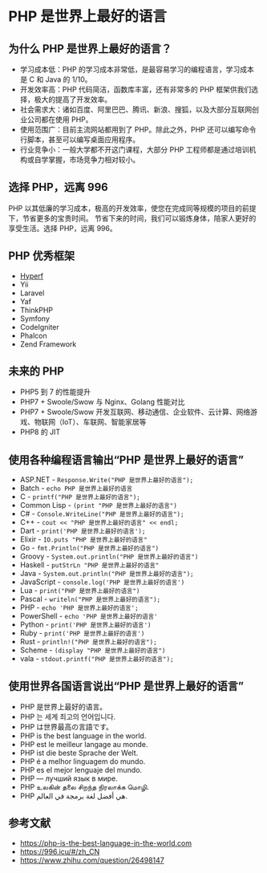 # PHP 是世界上最好的语言

## 为什么 PHP 是世界上最好的语言？

- 学习成本低：PHP 的学习成本非常低，是最容易学习的编程语言，学习成本是 C 和 Java 的 1/10。
- 开发效率高：PHP 代码简洁，函数库丰富，还有非常多的 PHP 框架供我们选择，极大的提高了开发效率。
- 社会需求大：诸如百度、阿里巴巴、腾讯、新浪、搜狐，以及大部分互联网创业公司都在使用 PHP。
- 使用范围广：目前主流网站都用到了 PHP。除此之外，PHP 还可以编写命令行脚本，甚至可以编写桌面应用程序。
- 行业竞争小：一般大学都不开这门课程，大部分 PHP 工程师都是通过培训机构或自学掌握，市场竞争力相对较小。


## 选择 PHP，远离 996

PHP 以其低廉的学习成本，极高的开发效率，使您在完成同等规模的项目的前提下，节省更多的宝贵时间。
节省下来的时间，我们可以锻炼身体，陪家人更好的享受生活。选择 PHP，远离 996。


## PHP 优秀框架

- [Hyperf](https://hyperf.wiki/)
- Yii
- Laravel
- Yaf
- ThinkPHP
- Symfony
- CodeIgniter
- Phalcon
- Zend Framework


## 未来的 PHP

- PHP5 到 7 的性能提升
- PHP7 + Swoole/Swow 与 Nginx、Golang 性能对比
- PHP7 + Swoole/Swow 开发互联网、移动通信、企业软件、云计算、网络游戏、物联网（IoT）、车联网、智能家居等
- PHP8 的 JIT


## 使用各种编程语言输出“PHP 是世界上最好的语言”

- ASP.NET - `Response.Write("PHP 是世界上最好的语言");`
- Batch - `echo PHP 是世界上最好的语言`
- C - `printf("PHP 是世界上最好的语言");`
- Common Lisp - `(print "PHP 是世界上最好的语言")`
- C# - `Console.WriteLine("PHP 是世界上最好的语言");`
- C++ - `cout << "PHP 是世界上最好的语言" << endl;`
- Dart - `print('PHP 是世界上最好的语言');`
- Elixir - `IO.puts "PHP 是世界上最好的语言"`
- Go - `fmt.Println("PHP 是世界上最好的语言")`
- Groovy - `System.out.println("PHP 是世界上最好的语言")`
- Haskell - `putStrLn "PHP 是世界上最好的语言"`
- Java - `System.out.println("PHP 是世界上最好的语言");`
- JavaScript - `console.log('PHP 是世界上最好的语言')`
- Lua - `print("PHP 是世界上最好的语言")`
- Pascal - `writeln("PHP 是世界上最好的语言");`
- PHP - `echo 'PHP 是世界上最好的语言';`
- PowerShell - `echo 'PHP 是世界上最好的语言'`
- Python - `print('PHP 是世界上最好的语言')`
- Ruby - `print('PHP 是世界上最好的语言')`
- Rust - `println!("PHP 是世界上最好的语言");`
- Scheme - `(display "PHP 是世界上最好的语言")`
- vala - `stdout.printf("PHP 是世界上最好的语言");`


## 使用世界各国语言说出“PHP 是世界上最好的语言”

- PHP 是世界上最好的语言。
- PHP 는 세계 최고의 언어입니다.
- PHP は世界最高の言語です。
- PHP is the best language in the world.
- PHP est le meilleur langage au monde.
- PHP ist die beste Sprache der Welt.
- PHP é a melhor linguagem do mundo.
- PHP es el mejor lenguaje del mundo.
- PHP — лучший язык в мире.
- PHP உலகின் தலை சிறந்த நிரலாக்க மொழி.
- PHP هي أفضل لغة برمجة في العالم.


## 参考文献

- https://php-is-the-best-language-in-the-world.com
- https://996.icu/#/zh_CN
- https://www.zhihu.com/question/26498147
